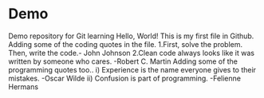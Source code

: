 # Demo
Demo repository for Git learning
Hello, World!
This is my first file in Github.
Adding some of the coding quotes in the file.
1.First, solve the problem. Then, write the code.- John Johnson
2.Clean code always looks like it was written by someone who cares. -Robert C. Martin
Adding some of the programming quotes too..
i) Experience is the name everyone gives to their mistakes. -Oscar Wilde
ii) Confusion is part of programming. -Felienne Hermans
